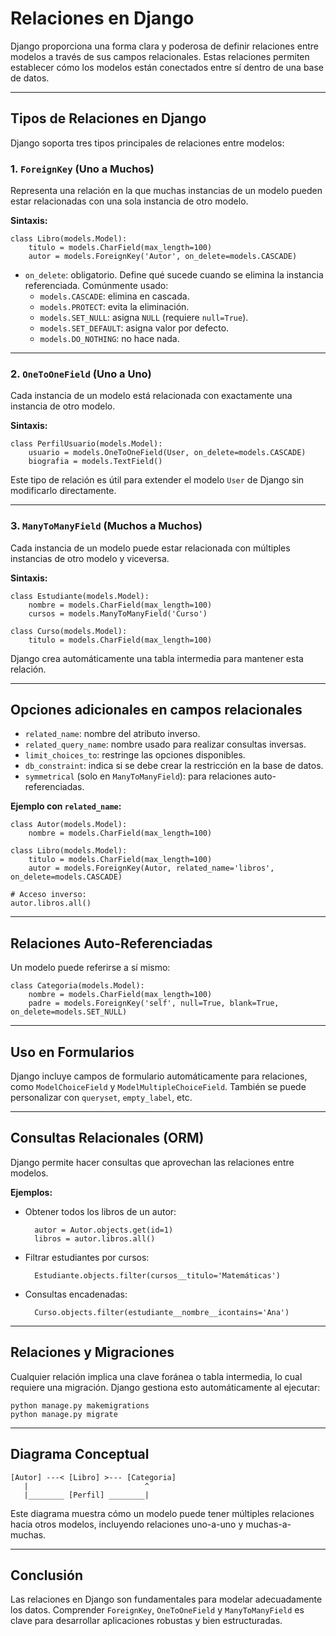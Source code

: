# Relaciones en Django

Django proporciona una forma clara y poderosa de definir relaciones entre modelos a través de sus campos relacionales. Estas relaciones permiten establecer cómo los modelos están conectados entre sí dentro de una base de datos.

---

## Tipos de Relaciones en Django

Django soporta tres tipos principales de relaciones entre modelos:

### 1. `ForeignKey` (Uno a Muchos)
Representa una relación en la que muchas instancias de un modelo pueden estar relacionadas con una sola instancia de otro modelo.

**Sintaxis:**

    class Libro(models.Model):
        titulo = models.CharField(max_length=100)
        autor = models.ForeignKey('Autor', on_delete=models.CASCADE)

- `on_delete`: obligatorio. Define qué sucede cuando se elimina la instancia referenciada. Comúnmente usado:
  - `models.CASCADE`: elimina en cascada.
  - `models.PROTECT`: evita la eliminación.
  - `models.SET_NULL`: asigna `NULL` (requiere `null=True`).
  - `models.SET_DEFAULT`: asigna valor por defecto.
  - `models.DO_NOTHING`: no hace nada.

---

### 2. `OneToOneField` (Uno a Uno)
Cada instancia de un modelo está relacionada con exactamente una instancia de otro modelo.

**Sintaxis:**

    class PerfilUsuario(models.Model):
        usuario = models.OneToOneField(User, on_delete=models.CASCADE)
        biografia = models.TextField()

Este tipo de relación es útil para extender el modelo `User` de Django sin modificarlo directamente.

---

### 3. `ManyToManyField` (Muchos a Muchos)
Cada instancia de un modelo puede estar relacionada con múltiples instancias de otro modelo y viceversa.

**Sintaxis:**

    class Estudiante(models.Model):
        nombre = models.CharField(max_length=100)
        cursos = models.ManyToManyField('Curso')

    class Curso(models.Model):
        titulo = models.CharField(max_length=100)

Django crea automáticamente una tabla intermedia para mantener esta relación.

---

## Opciones adicionales en campos relacionales

- `related_name`: nombre del atributo inverso.
- `related_query_name`: nombre usado para realizar consultas inversas.
- `limit_choices_to`: restringe las opciones disponibles.
- `db_constraint`: indica si se debe crear la restricción en la base de datos.
- `symmetrical` (solo en `ManyToManyField`): para relaciones auto-referenciadas.

**Ejemplo con `related_name`:**

    class Autor(models.Model):
        nombre = models.CharField(max_length=100)

    class Libro(models.Model):
        titulo = models.CharField(max_length=100)
        autor = models.ForeignKey(Autor, related_name='libros', on_delete=models.CASCADE)

    # Acceso inverso:
    autor.libros.all()

---

## Relaciones Auto-Referenciadas

Un modelo puede referirse a sí mismo:

    class Categoria(models.Model):
        nombre = models.CharField(max_length=100)
        padre = models.ForeignKey('self', null=True, blank=True, on_delete=models.SET_NULL)

---

## Uso en Formularios

Django incluye campos de formulario automáticamente para relaciones, como `ModelChoiceField` y `ModelMultipleChoiceField`. También se puede personalizar con `queryset`, `empty_label`, etc.

---

## Consultas Relacionales (ORM)

Django permite hacer consultas que aprovechan las relaciones entre modelos.

**Ejemplos:**

- Obtener todos los libros de un autor:

        autor = Autor.objects.get(id=1)
        libros = autor.libros.all()

- Filtrar estudiantes por cursos:

        Estudiante.objects.filter(cursos__titulo='Matemáticas')

- Consultas encadenadas:

        Curso.objects.filter(estudiante__nombre__icontains='Ana')

---

## Relaciones y Migraciones

Cualquier relación implica una clave foránea o tabla intermedia, lo cual requiere una migración. Django gestiona esto automáticamente al ejecutar:

    python manage.py makemigrations
    python manage.py migrate

---

## Diagrama Conceptual

    [Autor] ---< [Libro] >--- [Categoria]
       |                          ^
       |________ [Perfil] ________|

Este diagrama muestra cómo un modelo puede tener múltiples relaciones hacia otros modelos, incluyendo relaciones uno-a-uno y muchas-a-muchas.

---

## Conclusión

Las relaciones en Django son fundamentales para modelar adecuadamente los datos. Comprender `ForeignKey`, `OneToOneField` y `ManyToManyField` es clave para desarrollar aplicaciones robustas y bien estructuradas.

